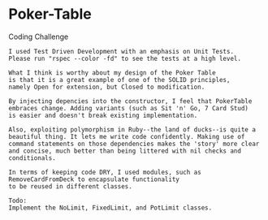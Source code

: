 Poker-Table
===========

Coding Challenge


    I used Test Driven Development with an emphasis on Unit Tests.
    Please run "rspec --color -fd" to see the tests at a high level.
    
    What I think is worthy about my design of the Poker Table
    is that it is a great example of one of the SOLID principles,
    namely Open for extension, but Closed to modification.
    
    By injecting depencies into the constructor, I feel that PokerTable
    embraces change. Adding variants (such as Sit 'n' Go, 7 Card Stud)
    is easier and doesn't break existing implementation.
    
    Also, exploiting polymorphism in Ruby--the land of ducks--is quite a
    beautiful thing. It lets me write code confidently. Making use of
    command statements on those dependencies makes the 'story' more clear
    and concise, much better than being littered with nil checks and
    conditionals.
    
    In terms of keeping code DRY, I used modules, such as
    RemoveCardFromDeck to encapsulate functionality
    to be reused in different classes.
    
    Todo:
    Implement the NoLimit, FixedLimit, and PotLimit classes.
